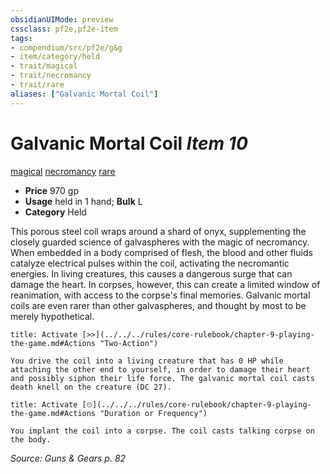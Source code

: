 ```yaml
---
obsidianUIMode: preview
cssclass: pf2e,pf2e-item
tags:
- compendium/src/pf2e/g&g
- item/category/held
- trait/magical
- trait/necromancy
- trait/rare
aliases: ["Galvanic Mortal Coil"]
---
```

# Galvanic Mortal Coil *Item 10*  
[magical](../../../Rules/traits/magical.md)  [necromancy](../../../Rules/traits/necromancy.md)  [rare](../../../Rules/traits/rare.md)  

- **Price** 970 gp
- **Usage** held in 1 hand; **Bulk** L
- **Category** Held

This porous steel coil wraps around a shard of onyx, supplementing the closely guarded science of galvaspheres with the magic of necromancy. When embedded in a body comprised of flesh, the blood and other fluids catalyze electrical pulses within the coil, activating the necromantic energies. In living creatures, this causes a dangerous surge that can damage the heart. In corpses, however, this can create a limited window of reanimation, with access to the corpse's final memories. Galvanic mortal coils are even rarer than other galvaspheres, and thought by most to be merely hypothetical.

```ad-embed-ability
title: Activate [>>](../../../rules/core-rulebook/chapter-9-playing-the-game.md#Actions "Two-Action")

You drive the coil into a living creature that has 0 HP while attaching the other end to yourself, in order to damage their heart and possibly siphon their life force. The galvanic mortal coil casts death knell on the creature (DC 27).
```

```ad-embed-ability
title: Activate [⏲](../../../rules/core-rulebook/chapter-9-playing-the-game.md#Actions "Duration or Frequency")

You implant the coil into a corpse. The coil casts talking corpse on the body.
```

*Source: Guns & Gears p. 82*
